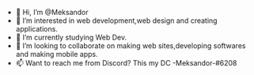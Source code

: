 - 👋 Hi, I’m @Meksandor
- 👀 I’m interested in web development,web design and creating applications.
- 🌱 I’m currently studying Web Dev.
- 💞️ I’m looking to collaborate on making web sites,developing softwares and making mobile apps.
- 📫 Want to reach me from Discord? This my DC -Meksandor-#6208

<!---
Meksandor/Meksandor is a ✨ special ✨ repository because its `README.md` (this file) appears on your GitHub profile.
You can click the Preview link to take a look at your changes.
--->
